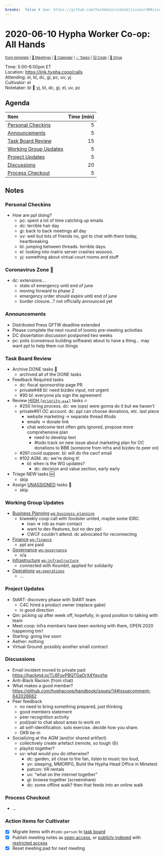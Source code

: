```yaml
---
breaks:  false # See: https://github.com/hackmdio/codimd/issues/40#issuecomment-172927690
---
```

# 2020-06-10 Hypha Worker Co-op: All Hands

<sup>[from template][template] | [:notebook: Meetings][meetings] | [:date: Calendar][calendar] | [:white_check_mark: Tasks][tasks] | [:cat: Code][gh] | [:open_file_folder: Drive][drive]</sup>

Time:       5:00-6:00pm ET  
Location:   https://link.hypha.coop/calls  
Attending:  el, bl, dc, gi, pc, uv, yj  
Cultivator: el  
Notetaker:  bl :raising_hand: yj, bl, dc, gi, el, uv, pc

## Agenda

| Item                                            | Time (min) |
|:------------------------------------------------|-----------:|
| [Personal Checkins](#Personal-Checkins)         |          5 |
| [Announcements](#Announcements)                 |          5 |
| [Task Board Review](#Task-Board-Review)         |         15 |
| [Working Group Updates](#Working-Group-Updates) |          5 |
| [Project Updates](#Project-Updates)             |          5 |
| [Discussions](#Discussions)                     |         20 |
| [Process Checkout](#Process-Checkout)           |          5 |

## Notes

### Personal Checkins

- How are ppl doing?
    - pc: spent a lot of time catching up emails
    - dc: terrible hair day
    - gi: back to back meetings all day
    - uv: well but lots of friends no, got to chat with them today, heartbreaking
    - bl: jumping between threads. terrible days.
    - el: looking into matrix server crashes wooooo.
    - yj: something about virtual court rooms and stuff

### Coronavirus Zone 🦠

- dc: extensions...
    - state of emergency until end of june
    - moving forward to phase 2
    - emergency order should expire until end of june
    - border closure...? not officially announced yet

### Announcements

- Distributed Press GFTW deadline extended
- Please complete the next round of loomio pre-meeting activities
- DC dissertation discussion postponed two weeks
- pc: polis (consensus building software) about to have a thing... may want ppl to help them run things

### Task Board Review

- Archive DONE tasks :tada:
	- archived all of the DONE tasks
- Feedback Required tasks
    - dc: fiscal sponsorship page PR
    - private#48 bl: need bizdev input, not urgent
    - #95 bl: everyone pls sign the agreement
- Review [HIGH `[priority-★★★]`][l-pri-hi] tasks :fire:
	- #250 hiring process. dc: we (ops) were gonna do it but we haven't
	- private#61 OC account. dc: ppl can choose donations, etc. last piece
	    - website marketing -> separate thread #todo
	    - emails -> donate link
	    - chat welcome text often gets ignored, propose more comprehensive plan
	        - need to develop text
	        - #todo track on new issue about marketing plan for OC donations to BBB (someone from infra and bizdev to peer on)
	- #261 covid suppoer. bl: will do the cwcf email
	- #102 AGM. dc: we're doing it!
	    - bl: when is the WG updates?
	        - dc: decision and value section, early early
- Triage NEW tasks :new:
	- skip
- Assign [UNASSIGNED][l-none] tasks :briefcase:
	- skip

### Working Group Updates

- [Business Planning][biz-wg] [`wg:business-planning`][l-biz]
    - biweekly coop call with foodster united, maybe some IDRC
        - ivan => rob as main contact
        - want to dev lfeatures, but no dev ppl
        - CWCF couldn't attend. dc advocated for reconnecting
- [Finance][fin-wg] [`wg:finance`][l-fin]
    - ppl are paid
- [Governance][gov-wg] [`wg:governance`][l-gov]
    - n/a
- [Infrastructure][inf-wg] [`wg:infrastructure`][l-inf]
    - connected with Koumbit, applied for solidarity
- [Operations][ops-wg] [`wg:operations`][l-ops]
    - ...

### Project Updates

- StART: discovery phase with StART team
    - C4C hired a product owner (replace gabe)
    - in good direction
- Qm: picking up after week off, hopefully, in good position to talking with team
- Meet.coop: infra members have been working with them, OPEN 2020 happening tmr!
- Starling: going live soon
- Aether: nothing
- Virtual Ground: possibly another small contract

### Discussions

- Email incident moved to private pad: https://hackmd.io/TL6FuvPBQTGaOrX4Yqyxfw
- Anti-Black Racism (from chat)
- What makes a good member? https://github.com/hyphacoop/handbook/issues/14#issuecomment-642026682
- Peer feedback 
    - no need to bring something prepared, just thinking
    - good members statement
    - peer recognition activity
    - pod/pair to chat about areas to work on
    - all self-identification. solo exercise. decide how you share.
    - OKR tie-in
- Socializing at the AGM (and/or shared artifact)
    - collectively create artefact (remote, so tough :cry:)
    - playlist together?
    - uv: what would you do otherwise?
        - dc: garden, sit close to the fan, listen to music too loud, 
        - yv: sleeping, MMORPG, Build the Hypha Head Office in Minetest
        - patcon: VR rentals
        - uv: "what on the internet together"
	    - gi: browse together (screenshare)
	    - dc: some offline walk? then that feeds into an online walk


### Process Checkout

- ...


### Action Items for Cultivator

- [x] Migrate items with `#todo:person` to [task board][tasks]
- [x] Publish meeting notes as [open access][public], or [publicly indexed][index] with [restricted access][private]
- [x] Reset meeting pad for next meeting

<!-- Links: Important -->
[template]: https://link.hypha.coop/template
[meetings]: https://link.hypha.coop/meetings
[calendar]: https://link.hypha.coop/calendar
[tasks]:    https://link.hypha.coop/tasks
[gh]:       https://link.hypha.coop/gh
[drive]:    https://link.hypha.coop/drive

<!-- Links: Labels -->
[l-pri-hi]: https://github.com/orgs/hyphacoop/projects/2?card_filter_query=label:[priority-★★★]
[l-pri-md]: https://github.com/orgs/hyphacoop/projects/2?card_filter_query=label:[priority-★★☆]
[l-pri-lo]: https://github.com/orgs/hyphacoop/projects/2?card_filter_query=label:[priority-★☆☆]
[l-pri-none]: https://github.com/orgs/hyphacoop/projects/2?card_filter_query=-label:[priority-★☆☆]+-label:[priority-★★☆]+-label:[priority-★★★]
[l-biz]: https://github.com/orgs/hyphacoop/projects/2?card_filter_query=label:"wg:business-planning"
[l-fin]: https://github.com/orgs/hyphacoop/projects/2?card_filter_query=label:"wg:finance"
[l-gov]: https://github.com/orgs/hyphacoop/projects/2?card_filter_query=label:"wg:governance
[l-inf]: https://github.com/orgs/hyphacoop/projects/2?card_filter_query=label:"wg:infrastructure"
[l-ops]: https://github.com/orgs/hyphacoop/projects/2?card_filter_query=label:"wg:operations"
[l-none]: https://github.com/orgs/hyphacoop/projects/2?card_filter_query=-label:wg:operations+-label:wg:infrastructure+-label:wg:finance+-label:wg:governance+-label:wg:business-planning

<!-- Links: Working Groups -->
[biz-wg]: https://link.hypha.coop/biz-wg
[fin-wg]: https://link.hypha.coop/fin-wg
[gov-wg]: https://link.hypha.coop/gov-wg
[inf-wg]: https://link.hypha.coop/inf-wg
[ops-wg]: https://link.hypha.coop/ops-wg

<!-- Links: Archive -->
[public]:   https://github.com/hyphacoop/organizing/new/master?filename=_posts/meeting-notes/2020-MM-DD-all-hands.md
[index]:    https://github.com/hyphacoop/organizing/new/master?filename=_posts/private/meeting-notes/2020-MM-DD-all-hands.md&value=Empty%20file%20for%20public%20indexing%20of%20access-restricted%20file.
[private]:  https://github.com/hyphacoop/organizing-private/new/master?filename=meeting-notes/2020-MM-DD-all-hands.md
